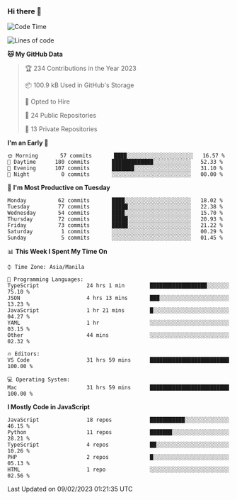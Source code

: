 ### Hi there 👋

<!--START_SECTION:waka-->
![Code Time](http://img.shields.io/badge/Code%20Time-75%20hrs%2043%20mins-blue)

![Lines of code](https://img.shields.io/badge/From%20Hello%20World%20I%27ve%20Written-73%20Thousand%20lines%20of%20code-blue)

**🐱 My GitHub Data** 

> 🏆 234 Contributions in the Year 2023
 > 
> 📦 100.9 kB Used in GitHub's Storage 
 > 
> 💼 Opted to Hire
 > 
> 📜 24 Public Repositories 
 > 
> 🔑 13 Private Repositories  
 > 
**I'm an Early 🐤** 

```text
🌞 Morning       57 commits       ████░░░░░░░░░░░░░░░░░░░░░   16.57 % 
🌆 Daytime      180 commits       █████████████░░░░░░░░░░░░   52.33 % 
🌃 Evening      107 commits       ███████░░░░░░░░░░░░░░░░░░   31.10 % 
🌙 Night          0 commits       ░░░░░░░░░░░░░░░░░░░░░░░░░   00.00 % 

```
📅 **I'm Most Productive on Tuesday** 

```text
Monday          62 commits       ████░░░░░░░░░░░░░░░░░░░░░   18.02 % 
Tuesday         77 commits       █████░░░░░░░░░░░░░░░░░░░░   22.38 % 
Wednesday       54 commits       ████░░░░░░░░░░░░░░░░░░░░░   15.70 % 
Thursday        72 commits       █████░░░░░░░░░░░░░░░░░░░░   20.93 % 
Friday          73 commits       █████░░░░░░░░░░░░░░░░░░░░   21.22 % 
Saturday         1 commits       ░░░░░░░░░░░░░░░░░░░░░░░░░   00.29 % 
Sunday           5 commits       ░░░░░░░░░░░░░░░░░░░░░░░░░   01.45 % 

```


📊 **This Week I Spent My Time On** 

```text
⌚︎ Time Zone: Asia/Manila

💬 Programming Languages: 
TypeScript               24 hrs 1 min        ██████████████████░░░░░░░   75.10 % 
JSON                     4 hrs 13 mins       ███░░░░░░░░░░░░░░░░░░░░░░   13.23 % 
JavaScript               1 hr 21 mins        █░░░░░░░░░░░░░░░░░░░░░░░░   04.27 % 
YAML                     1 hr                ░░░░░░░░░░░░░░░░░░░░░░░░░   03.15 % 
Other                    44 mins             ░░░░░░░░░░░░░░░░░░░░░░░░░   02.32 % 

🔥 Editors: 
VS Code                  31 hrs 59 mins      █████████████████████████   100.00 % 

💻 Operating System: 
Mac                      31 hrs 59 mins      █████████████████████████   100.00 % 

```

**I Mostly Code in JavaScript** 

```text
JavaScript               18 repos            ███████████░░░░░░░░░░░░░░   46.15 % 
Python                   11 repos            ███████░░░░░░░░░░░░░░░░░░   28.21 % 
TypeScript               4 repos             ██░░░░░░░░░░░░░░░░░░░░░░░   10.26 % 
PHP                      2 repos             █░░░░░░░░░░░░░░░░░░░░░░░░   05.13 % 
HTML                     1 repo              ░░░░░░░░░░░░░░░░░░░░░░░░░   02.56 % 

```



 Last Updated on 09/02/2023 01:21:35 UTC
<!--END_SECTION:waka-->
